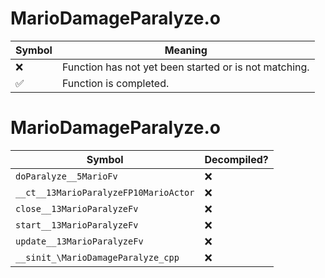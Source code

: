 # MarioDamageParalyze.o
| Symbol | Meaning 
| ------------- | ------------- 
| :x: | Function has not yet been started or is not matching. 
| :white_check_mark: | Function is completed. 


# MarioDamageParalyze.o
| Symbol | Decompiled? |
| ------------- | ------------- |
| `doParalyze__5MarioFv` | :x: |
| `__ct__13MarioParalyzeFP10MarioActor` | :x: |
| `close__13MarioParalyzeFv` | :x: |
| `start__13MarioParalyzeFv` | :x: |
| `update__13MarioParalyzeFv` | :x: |
| `__sinit_\MarioDamageParalyze_cpp` | :x: |
